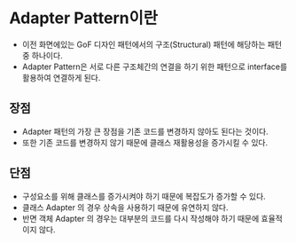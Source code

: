 # Adapter Pattern이란
 - 이전 화면에있는 GoF 디자인 패턴에서의 구조(Structural) 패턴에 해당하는 패턴중 하나이다.
 - Adapter Pattern은  서로 다른 구조체간의 연결을 하기 위한 패턴으로 interface를 활용하여 연결하게 된다.

## 장점
 - Adapter 패턴의 가장 큰 장점을 기존 코드를 변경하지 않아도 된다는 것이다.
 - 또한 기존 코드를 변경하지 않기 때문에 클래스 재활용성을 증가시킬 수 있다.
 
## 단점
 - 구성요소를 위해 클래스를 증가시켜야 하기 때문에 복잡도가 증가할 수 있다.
 - 클래스 Adapter 의 경우 상속을 사용하기 때문에 유연하지 않다.
 - 반면 객체 Adapter 의 경우는 대부분의 코드를 다시 작성해야 하기 때문에 효율적이지 않다.
